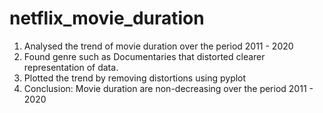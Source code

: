 # netflix_movie_duration

1) Analysed the trend of movie duration over the period 2011 - 2020
2) Found genre such as Documentaries that distorted clearer representation of data.
3) Plotted the trend by removing distortions using pyplot
4) Conclusion: Movie duration are non-decreasing over the period 2011 - 2020

